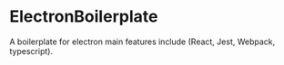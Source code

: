 # ElectronBoilerplate
A boilerplate for electron main features include (React, Jest, Webpack, typescript).
